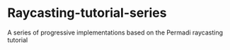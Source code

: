# Raycasting-tutorial-series
A series of progressive implementations based on the Permadi raycasting tutorial
